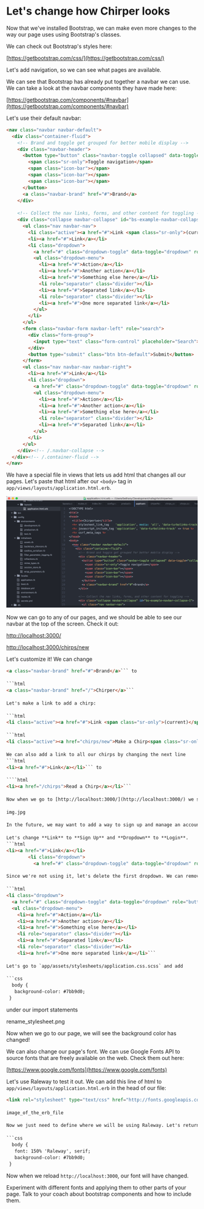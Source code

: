 # Let's change how Chirper looks

Now that we've installed Bootstrap, we can make even more changes to the way our page uses using Bootstrap's classes.

We can check out Bootstrap's styles here:

[https://getbootstrap.com/css/](https://getbootstrap.com/css/)

Let's add navigation, so we can see what pages are available.

We can see that Bootstrap has already put together a navbar we can use. We can take a look at the navbar components they have made here:

[https://getbootstrap.com/components/#navbar](https://getbootstrap.com/components/#navbar)

Let's use their default navbar:

```html
<nav class="navbar navbar-default">
  <div class="container-fluid">
    <!-- Brand and toggle get grouped for better mobile display -->
    <div class="navbar-header">
      <button type="button" class="navbar-toggle collapsed" data-toggle="collapse" data-target="#bs-example-navbar-collapse-1" aria-expanded="false">
        <span class="sr-only">Toggle navigation</span>
        <span class="icon-bar"></span>
        <span class="icon-bar"></span>
        <span class="icon-bar"></span>
      </button>
      <a class="navbar-brand" href="#">Brand</a>
    </div>

    <!-- Collect the nav links, forms, and other content for toggling -->
    <div class="collapse navbar-collapse" id="bs-example-navbar-collapse-1">
      <ul class="nav navbar-nav">
        <li class="active"><a href="#">Link <span class="sr-only">(current)</span></a></li>
        <li><a href="#">Link</a></li>
        <li class="dropdown">
          <a href="#" class="dropdown-toggle" data-toggle="dropdown" role="button" aria-haspopup="true" aria-expanded="false">Dropdown <span class="caret"></span></a>
          <ul class="dropdown-menu">
            <li><a href="#">Action</a></li>
            <li><a href="#">Another action</a></li>
            <li><a href="#">Something else here</a></li>
            <li role="separator" class="divider"></li>
            <li><a href="#">Separated link</a></li>
            <li role="separator" class="divider"></li>
            <li><a href="#">One more separated link</a></li>
          </ul>
        </li>
      </ul>
      <form class="navbar-form navbar-left" role="search">
        <div class="form-group">
          <input type="text" class="form-control" placeholder="Search">
        </div>
        <button type="submit" class="btn btn-default">Submit</button>
      </form>
      <ul class="nav navbar-nav navbar-right">
        <li><a href="#">Link</a></li>
        <li class="dropdown">
          <a href="#" class="dropdown-toggle" data-toggle="dropdown" role="button" aria-haspopup="true" aria-expanded="false">Dropdown <span class="caret"></span></a>
          <ul class="dropdown-menu">
            <li><a href="#">Action</a></li>
            <li><a href="#">Another action</a></li>
            <li><a href="#">Something else here</a></li>
            <li role="separator" class="divider"></li>
            <li><a href="#">Separated link</a></li>
          </ul>
        </li>
      </ul>
    </div><!-- /.navbar-collapse -->
  </div><!-- /.container-fluid -->
</nav>
```

We have a special file in views that lets us add html that changes all our pages. Let's paste that html after our `<body>` tag in `app/views/layouts/application.html.erb`.

![](../images/navbar_html.png)

Now we can go to any of our pages, and we should be able to see our navbar at the top of the screen. Check it out:

[http://localhost:3000/](http://localhost:3000/)

[http://localhost:3000/chirps/new](http://localhost:3000/chirps/new)

Let's customize it! We can change

```html
<a class="navbar-brand" href="#">Brand</a>``` to 

```html
<a class="navbar-brand" href="/">Chirper</a>```

Let's make a link to add a chirp:

```html
<li class="active"><a href="#">Link <span class="sr-only">(current)</span></a></li>``` to

```html
<li class="active"><a href="chirps/new">Make a Chirp<span class="sr-only">(current)</span></a></li>```

We can also add a link to all our chirps by changing the next line
```html
<li><a href="#">Link</a></li>``` to

````html
<li><a href="/chirps">Read a Chirp</a></li>```

Now when we go to [http://localhost:3000/](http://localhost:3000/) we should see

img.jpg

In the future, we may want to add a way to sign up and manage an account.

Let's change **Link** to **Sign Up** and **Dropdown** to **Login**.
```html
<li><a href="#">Link</a></li>
        <li class="dropdown">
          <a href="#" class="dropdown-toggle" data-toggle="dropdown" role="button" aria-haspopup="true" aria-expanded="false">Dropdown <span class="caret"></span></a>```

Since we're not using it, let's delete the first dropdown. We can remove this block of html, and our navbar will still work.

```html
<li class="dropdown">
  <a href="#" class="dropdown-toggle" data-toggle="dropdown" role="button" aria-haspopup="true" aria-expanded="false">Dropdown <span class="caret"></span></a>
  <ul class="dropdown-menu">
    <li><a href="#">Action</a></li>
    <li><a href="#">Another action</a></li>
    <li><a href="#">Something else here</a></li>
    <li role="separator" class="divider"></li>
    <li><a href="#">Separated link</a></li>
    <li role="separator" class="divider"></li>
    <li><a href="#">One more separated link</a></li>```
    
Let's go to `app/assets/stylesheets/application.css.scss` and add

```css
  body {
   background-color: #7bb9d0;
 }
```
under our import statements
 
rename_stylesheet.png

Now when we go to our page, we will see the background color has changed!

We can also change our page's font. We can use Google Fonts API to source fonts that are freely available on the web. Check them out here:

[https://www.google.com/fonts](https://www.google.com/fonts)

Let's use Raleway to test it out. We can add this line of html to `app/views/layouts/application.html.erb` in the head of our file:

```html
<link rel="stylesheet" type="text/css" href="http://fonts.googleapis.com/css?family=Raleway">```

image_of_the_erb_file

Now we just need to define where we will be using Raleway. Let's return to to `app/assets/stylesheets/application.css.scss` and include a font specification for the body of our page:

```css
  body {
   font: 150% 'Raleway', serif;
   background-color: #7bb9d0;
 }
```

Now when we reload `http://localhost:3000`, our font will have changed.

Experiment with different fonts and applying them to other parts of your page. Talk to your coach about bootstrap components and how to include them.

